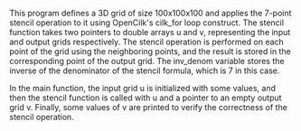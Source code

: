 This program defines a 3D grid of size 100x100x100 and applies the 7-point stencil operation to it using OpenCilk's cilk_for loop construct. 
The stencil function takes two pointers to double arrays u and v, representing the input and output grids respectively. 
The stencil operation is performed on each point of the grid using the neighboring points, 
and the result is stored in the corresponding point of the output grid. 
The inv_denom variable stores the inverse of the denominator of the stencil formula, which is 7 in this case.

In the main function, the input grid u is initialized with some values, 
and then the stencil function is called with u and a pointer to an empty output grid v. 
Finally, some values of v are printed to verify the correctness of the stencil operation.
